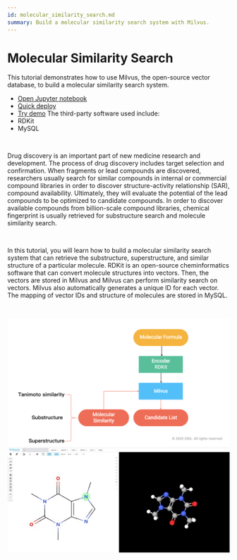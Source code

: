 ```yaml
---
id: molecular_similarity_search.md
summary: Build a molecular similarity search system with Milvus. 
---
```


# Molecular Similarity Search 

This tutorial demonstrates how to use Milvus, the open-source vector database, to build a molecular similarity search system.
- [Open Jupyter notebook](https://github.com/towhee-io/examples/tree/main/medical/molecular_search)
- [Quick deploy](https://github.com/milvus-io/bootcamp/tree/master/solutions/medical/molecular_similarity_search/quick_deploy)
- [Try demo](https://milvus.io/milvus-demos/)
The third-party software used include:
- RDKit
- MySQL

<br/>

Drug discovery is an important part of new medicine research and development. The process of drug discovery includes target selection and confirmation. When fragments or lead compounds are discovered, researchers usually search for similar compounds in internal or commercial compound libraries in order to discover structure-activity relationship (SAR), compound availability. Ultimately, they will evaluate the potential of the lead compounds to be optimized to candidate compounds. In order to discover available compounds from billion-scale compound libraries, chemical fingerprint is usually retrieved for substructure search and molecule similarity search.

<br/>

In this tutorial, you will learn how to build a molecular similarity search system that can retrieve the substructure, superstructure, and similar structure of a particular molecule. RDKit is an open-source cheminformatics software that can convert molecule structures into vectors. Then, the vectors are stored in Milvus and Milvus can perform similarity search on vectors. Milvus also automatically generates a unique ID for each vector. The mapping of vector IDs and structure of molecules are stored in MySQL.

<br/>

![molecular](../../../assets/molecular.png "Workflow of a molecular similarity search system.")
![molecular](../../../assets/molecular_demo.jpeg "Demo of a molded similarity search system.")

